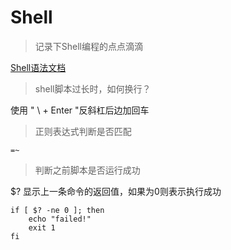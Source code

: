 # Shell

> 记录下Shell编程的点点滴滴

[Shell语法文档](https://wiki.ubuntu.org.cn/Shell%E7%BC%96%E7%A8%8B%E5%9F%BA%E7%A1%80#if_.E8.AF.AD.E5.8F.A5)

> shell脚本过长时，如何换行？

使用 " \ + Enter "反斜杠后边加回车

> 正则表达式判断是否匹配

```
=~
```

> 判断之前脚本是否运行成功

$? 显示上一条命令的返回值，如果为0则表示执行成功

```
if [ $? -ne 0 ]; then
    echo "failed!"
    exit 1
fi
```